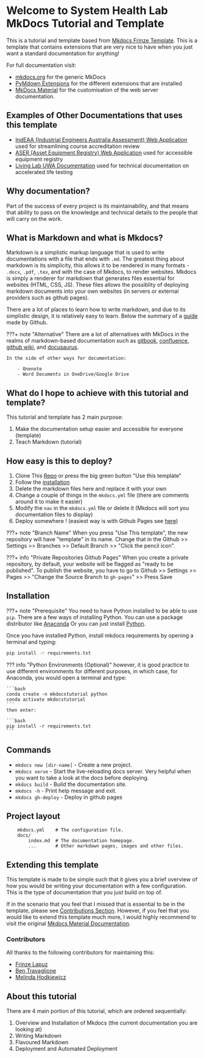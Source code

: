 # Welcome to System Health Lab MkDocs Tutorial and Template
This is a tutorial and template based from [Mkdocs Frinze Template](https://github.com/frinzekt/mkdocs-frinze-template). This is a template that contains extensions that are very nice to have when you just want a standard documentation for anything!

For full documentation visit:

- [mkdocs.org](https://www.mkdocs.org) for the generic MkDocs
- [PyMdown Extensions](https://facelessuser.github.io/pymdown-extensions/) for the different extensions that are installed
- [MkDocs Material](https://squidfunk.github.io/mkdocs-material/) for the customisation of the web server documentation.

## Examples of Other Documentations that uses this template

- [IndEAA (Industrial Engineers Australia Assessment) Web Application](https://indeaa-docs.systemhealthlab.com/) used for streamlining course accreditation review
- [ASER (Asset Equipment Registry) Web Application](https://aser-docs.systemhealthlab.com/) used for accessible equipment registry 
- [Living Lab UWA Documentation](https://docs.livinglabproject.com/) used for technical documentation on accelerated life testing

## Why documentation?
Part of the success of every project is its maintainability, and that means that ability to pass on the knowledge and technical details to the people that will carry on the work.

## What is Markdown and what is Mkdocs?
Markdown is a simplistic markup language that is used to write documentations with a file that ends with `.md`. The greatest thing about markdown is its simplicity, this allows it to be rendered in many formats - `.docx`, `.pdf`, `.tex`, and with the case of Mkdocs, to render websites. Mkdocs is simply a renderer for markdown that generates files essential for websites (HTML, CSS, JS). These files allows the possiblity of deploying markdown documents into your own websites (in servers or external providers such as github pages).

There are a lot of places to learn how to write markdown, and due to its simplistic design, it is relatively easy to learn. Below the summary of a [guide](https://guides.github.com/features/mastering-markdown/#syntax) made by Github.

???+ note "Alternative"
    There are a lot of alternatives with MkDocs in the realms of markdown-based documentation such as [gitbook](https://www.gitbook.com/), [confluence](https://www.atlassian.com/software/confluence), [github wiki](https://docs.github.com/en/communities/documenting-your-project-with-wikis/about-wikis), and [docusaurus](https://docusaurus.io/).

    In the side of other ways for documentation:

        - Onenote
        - Word Documents in OneDrive/Google Drive

## What do I hope to achieve with this tutorial and template?
This tutorial and template has 2 main purpose:

1. Make the documentation setup easier and accessible for everyone (template)
2. Teach Markdown (tutorial)

## How easy is this to deploy?

1.  Clone This [Repo](https://github.com/uwasystemhealth/shl-mkdocs-tutorial-and-template) or press the big green button "Use this template"
   1. Follow the [installation](#installation)
2. Delete the markdown files here and replace it with your own
3. Change a couple of things in the `mkdocs.yml` file (there are comments around it to make it easier)
4. Modify the `nav` in the `mkdocs.yml` file or delete it (Mkdocs will sort you documentation files to display)
5. Deploy somewhere ! (easiest way is with Github Pages see [here](#commands))


???+ note "Branch Name"
    When you press "Use This template", the new repository will have "template" in its name. Change that in the Github >> Settings >> Branches >> Default Branch >> "Click the pencil icon".

???+ info "Private Repositories Github Pages"
    When you create a private repository, by default, your website will be flagged as "ready to be published". To publish the website, you have to go to Github >> Settings >> Pages >> "Change the Source Branch to `gh-pages`" >> Press Save

## Installation

???+ note "Prerequisite"
    You need to have Python installed to be able to use `pip`.
    There are a few ways of installing Python.
    You can use a package distributor like [Anaconda](https://www.anaconda.com/products/individual)
    Or you can just install [Python](https://www.python.org/downloads/).


Once you have installed Python, install mkdocs requirements by opening a terminal and typing:

```bash
pip install -r requirements.txt
```
??? info "Python Environments (Optional)"
    however, it is good practice to use different environments for different purposes, in which case, for Anaconda, you would open a terminal and type:

    ```bash
    conda create -n mkdocstutorial python
    conda activate mkdocstutorial
    ```
    then enter:

    ```bash
    pip install -r requirements.txt
    ```

## Commands

* `mkdocs new [dir-name]` - Create a new project.
* `mkdocs serve` - Start the live-reloading docs server. Very helpful when you want to take a look at the docs before deploying.
* `mkdocs build` - Build the documentation site.
* `mkdocs -h` - Print help message and exit.
* `mkdocs gh-deploy` - Deploy in github pages

## Project layout
```
    mkdocs.yml    # The configuration file.
    docs/
        index.md  # The documentation homepage.
        ...       # Other markdown pages, images and other files.
```

## Extending this template

This template is made to be simple such that it gives you a brief overview of how you would be writing your documentation with a few configuration. This is the type of documentation that you just build on top of.

If in the scenario that you feel that I missed that is essential to be in the template, please see [Contributions Section](contributions.md). However, if you feel that you would like to extend this template much more, I would highly recommend to visit the original [Mkdocs Material Documentation](https://squidfunk.github.io/mkdocs-material/customization/).

### Contributors
All thanks to the following contributors for maintaining this:

- [Frinze Lapuz](https://frinzelapuz.vercel.app/)
- [Ben Travaglione](https://travaglione.com/)
- [Melinda Hodkiewicz](https://systemhealthlab.com/about/current-members/)


## About this tutorial

There are 4 main portion of this tutorial, which are ordered sequentially:

1. Overview and Installation of Mkdocs (the current documentation you are looking at)
2. Writing Markdown
3. Flavoured Markdown
4. Deployment and Automated Deployment